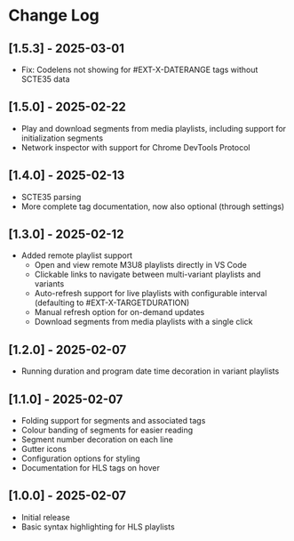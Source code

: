 # Change Log

## [1.5.3] - 2025-03-01
- Fix: Codelens not showing for #EXT-X-DATERANGE tags without SCTE35 data

## [1.5.0] - 2025-02-22
- Play and download segments from media playlists, including support for initialization segments
- Network inspector with support for Chrome DevTools Protocol

## [1.4.0] - 2025-02-13
- SCTE35 parsing
- More complete tag documentation, now also optional (through settings)

## [1.3.0] - 2025-02-12
- Added remote playlist support
  - Open and view remote M3U8 playlists directly in VS Code
  - Clickable links to navigate between multi-variant playlists and variants
  - Auto-refresh support for live playlists with configurable interval (defaulting to #EXT-X-TARGETDURATION)
  - Manual refresh option for on-demand updates
  - Download segments from media playlists with a single click

## [1.2.0] - 2025-02-07
- Running duration and program date time decoration in variant playlists

## [1.1.0] - 2025-02-07

- Folding support for segments and associated tags
- Colour banding of segments for easier reading
- Segment number decoration on each line
- Gutter icons
- Configuration options for styling
- Documentation for HLS tags on hover

## [1.0.0] - 2025-02-07

- Initial release
- Basic syntax highlighting for HLS playlists
